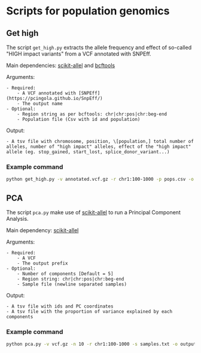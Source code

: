 # Scripts for population genomics

## Get high 

The script `get_high.py` extracts the allele frequency and effect of so-called "HIGH impact variants" from a VCF annotated with SNPEff. 

Main dependencies: [scikit-allel](https://scikit-allel.readthedocs.io/en/stable/) and [bcftools](https://samtools.github.io/bcftools/)

Arguments: 

    - Required:
        - A VCF annotated with [SNPEff](https://pcingola.github.io/SnpEff/)
        - The output name
    - Optional:
        - Region string as per bcftools: chr|chr:pos|chr:beg-end
        - Population file (Csv with id and population)


Output:

    - A tsv file with chromosome, position, \[population,] total number of alleles, number of "high impact" alleles, effect of the "high impact" allele (eg. stop_gained, start_lost, splice_donor_variant...)


### Example command

```bash
python get_high.py -v annotated.vcf.gz -r chr1:100-1000 -p pops.csv -o output.tsv
```

## PCA

The script `pca.py` make use of [scikit-allel](https://scikit-allel.readthedocs.io/en/stable/) to run a Principal Component Analysis.

Main dependency: [scikit-allel](https://scikit-allel.readthedocs.io/en/stable/)

Arguments: 

    - Required:
        - A VCF
        - The output prefix
    - Optional:
        - Number of components [Default = 5]
        - Region string: chr|chr:pos|chr:beg-end
        - Sample file (newline separated samples)

Output:

    - A tsv file with ids and PC coordinates
    - A tsv file with the proportion of variance explained by each components

### Example command

```bash
python pca.py -v vcf.gz -n 10 -r chr1:100-1000 -s samples.txt -o output_prefix
```

